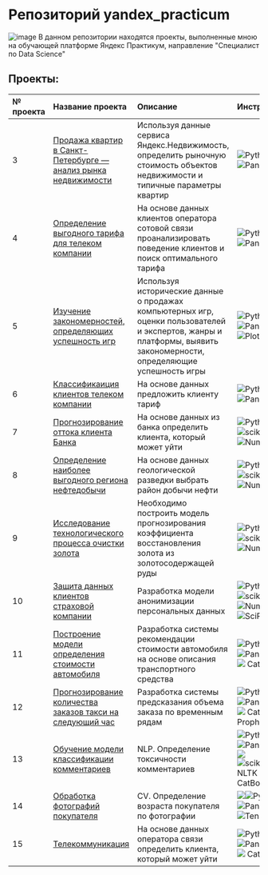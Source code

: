# Репозиторий yandex_practicum 

![image](https://user-images.githubusercontent.com/117658367/200413473-7a9ca645-4ac8-41ef-9ef6-8a1565d6c42f.png)
В данном репозитории находятся проекты, выполненные мною на обучающей платформе Яндекс Практикум, направление "Специалист по Data Science"

## Проекты:

| № проекта | Название проекта | Описание | Инструменты |
| :---------------------- | :---------------------- | :---------------------- | :---------------------- |
| 3 | [Продажа квартир в Санкт-Петербурге — анализ рынка недвижимости](https://github.com/VorobyevEgor/yandex_practicum/tree/main/3.Apartments_for_sale_in_St.%20Petersburg-real_estate_market_analysis) | Используя данные сервиса Яндекс.Недвижимость, определить рыночную стоимость объектов недвижимости и типичные параметры квартир|![Python](https://img.shields.io/badge/python-3670A0?logo=python&logoColor=ffdd54)![Pandas](https://img.shields.io/badge/pandas-%23150458.svg?logo=pandas&logoColor=white)<img src="https://img.shields.io/badge/MatPlotlib-black?style=flat-square"/>|
| 4 | [Определение выгодного тарифа для телеком компании](https://github.com/VorobyevEgor/yandex_practicum/tree/main/4.Determining_a_favorable_tariff_for_a_telecom_company) | На основе данных клиентов оператора сотовой связи проанализировать поведение клиентов и поиск оптимального тарифа |![Python](https://img.shields.io/badge/python-3670A0?logo=python&logoColor=ffdd54)![Pandas](https://img.shields.io/badge/pandas-%23150458.svg?logo=pandas&logoColor=white)<img src="https://img.shields.io/badge/MatPlotlib-black?style=flat-square"/>|
| 5 | [Изучение закономерностей, определяющих успешность игр](https://github.com/VorobyevEgor/yandex_practicum/tree/main/5.Studying_the_patterns_that_determine_the_success_of_games) | Используя исторические данные о продажах компьютерных игр, оценки пользователей и экспертов, жанры и платформы, выявить закономерности, определяющие успешность игры  |![Python](https://img.shields.io/badge/python-3670A0?logo=python&logoColor=ffdd54)![Pandas](https://img.shields.io/badge/pandas-%23150458.svg?logo=pandas&logoColor=white)![Plotly](https://img.shields.io/badge/Plotly-%233F4F75.svg?logo=plotly&logoColor=white)<img src="https://img.shields.io/badge/MatPlotlib-black?style=flat-square"/>|
| 6 | [Классификаиция клиентов телеком компании](https://github.com/VorobyevEgor/yandex_practicum/tree/main/6.Classification_of_telecom_company_clients) | На основе данных предложить клиенту тариф |![Python](https://img.shields.io/badge/python-3670A0?logo=python&logoColor=ffdd54)![Pandas](https://img.shields.io/badge/pandas-%23150458.svg?logo=pandas&logoColor=white)<img src="https://img.shields.io/badge/MatPlotlib-black?style=flat-square"/><img src="https://img.shields.io/badge/statsmodels-black?style=flat-square&"/>|
| 7 | [Прогнозирование оттока клиента Банка](https://github.com/VorobyevEgor/yandex_practicum/tree/main/7.Forecasting_the_outflow_of_Bank_customers) | На основе данных из банка определить клиента, который может уйти |![Python](https://img.shields.io/badge/python-3670A0?logo=python&logoColor=ffdd54)<img src="https://img.shields.io/badge/Pandas-black?style=flat-square&logo=pandas&logoColor=orange"/>![scikit-learn](https://img.shields.io/badge/scikit--learn-%23F7931E.svg?logo=scikit-learn&logoColor=white)![NumPy](https://img.shields.io/badge/numpy-%23013243.svg?logo=numpy&logoColor=white)<img src="https://img.shields.io/badge/MatPlotlib-black?style=flat-square"/> |
| 8 | [Определение наиболее выгодного региона нефтедобычи](https://github.com/VorobyevEgor/yandex_practicum/tree/main/8.Determining_the_most_profitable_oil_production_region) | На основе данных геологической разведки выбрать район добычи нефти |![Python](https://img.shields.io/badge/python-3670A0?logo=python&logoColor=ffdd54)<img src="https://img.shields.io/badge/Pandas-black?style=flat-square&logo=pandas&logoColor=orange"/>![scikit-learn](https://img.shields.io/badge/scikit--learn-%23F7931E.svg?logo=scikit-learn&logoColor=white)![NumPy](https://img.shields.io/badge/numpy-%23013243.svg?logo=numpy&logoColor=white)<img src="https://img.shields.io/badge/MatPlotlib-black?style=flat-square"/>|
| 9 | [Исследование технологического процесса очистки золота](https://github.com/VorobyevEgor/yandex_practicum/tree/main/9.Investigation_of_the_technological_process_of_gold_purification) | Необходимо построить модель прогнозирования коэффициента восстановления золота из золотосодержащей руды | ![Python](https://img.shields.io/badge/python-3670A0?logo=python&logoColor=ffdd54)<img src="https://img.shields.io/badge/Pandas-black?style=flat-square&logo=pandas&logoColor=orange"/>![scikit-learn](https://img.shields.io/badge/scikit--learn-%23F7931E.svg?logo=scikit-learn&logoColor=white)![NumPy](https://img.shields.io/badge/numpy-%23013243.svg?logo=numpy&logoColor=white)<img src="https://img.shields.io/badge/MatPlotlib-black?style=flat-square"/>|
| 10 | [Защита данных клиентов страховой компании](https://github.com/VorobyevEgor/yandex_practicum/tree/main/10.Protection_of_insurance_company's_customer_data) | Разработка модели анонимизации персональных данных | ![Python](https://img.shields.io/badge/python-3670A0?logo=python&logoColor=ffdd54)<img src="https://img.shields.io/badge/Pandas-black?style=flat-square&logo=pandas&logoColor=orange"/>![scikit-learn](https://img.shields.io/badge/scikit--learn-%23F7931E.svg?logo=scikit-learn&logoColor=white)![NumPy](https://img.shields.io/badge/numpy-%23013243.svg?logo=numpy&logoColor=white)<img src="https://img.shields.io/badge/MatPlotlib-black?style=flat-square"/>![SciPy](https://img.shields.io/badge/SciPy-%230C55A5.svg?logo=scipy&logoColor=%white)<img src="https://img.shields.io/badge/statsmodels-black?style=flat-square&"/>|
| 11 | [Построение модели определения стоимости автомобиля](https://github.com/VorobyevEgor/yandex_practicum/tree/main/11.Building_a_model_for_determining_the_cost_of_a_car) | Разработка системы рекомендации стоимости автомобиля на основе описания транспортного средства |![Python](https://img.shields.io/badge/python-3670A0?logo=python&logoColor=ffdd54)![Pandas](https://img.shields.io/badge/pandas-%23150458.svg?logo=pandas&logoColor=white)<img src="https://img.shields.io/badge/MatPlotlib-black?style=flat-square"/><img src="https://img.shields.io/badge/Sklearn-black?style=flat-square&logo=scikitlearn&logoColor=orange"/><img src="https://img.shields.io/badge/LightGBM-black?style=flat-square"/> CatBoost|
| 12 | [Прогнозирование количества заказов такси на следующий час](https://github.com/VorobyevEgor/yandex_practicum/tree/main/12.Forecasting_the_number_of_taxi_orders_for_the_next_hour) | Разработка системы предсказания объема заказа по временным рядам |![Python](https://img.shields.io/badge/python-3670A0?logo=python&logoColor=ffdd54)![Pandas](https://img.shields.io/badge/pandas-%23150458.svg?logo=pandas&logoColor=white)<img src="https://img.shields.io/badge/MatPlotlib-black?style=flat-square"/><img src="https://img.shields.io/badge/statsmodels-black?style=flat-square&"/><img src="https://img.shields.io/badge/Scikitlearn-black?style=flat-square&logo=scikitlearn&logoColor=yellow"/> CatBoost <img src="https://img.shields.io/badge/LightGBM-black?style=flat-square"/> Prophet|
| 13 | [Обучение модели классификации комментариев](https://github.com/VorobyevEgor/yandex_practicum/tree/main/13.Training_the_comment_classification_model) | NLP. Определение токсичности комментариев | ![Python](https://img.shields.io/badge/python-3670A0?logo=python&logoColor=ffdd54)![Pandas](https://img.shields.io/badge/pandas-%23150458.svg?logo=pandas&logoColor=white)<img src="https://img.shields.io/badge/MatPlotlib-black?style=flat-square"/><img src="https://img.shields.io/badge/SciPy-black?style=flat-square&logo=scipy&logoColor=orange"/><img src="https://img.shields.io/badge/TQDM-black?style=flat-square&logo=tqdm&logoColor=orange"/>![scikit-learn](https://img.shields.io/badge/scikit--learn-%23F7931E.svg?logo=scikit-learn&logoColor=white) NLTK <img src="https://img.shields.io/badge/LightGBM-black?style=flat-square"/> CatBoost|
| 14 | [Обработка фотографий покупателя](https://github.com/VorobyevEgor/yandex_practicum/tree/main/14.Processing_of_buyer's_photos) | CV. Определение возраста покупателя по фотографии |<img src="https://img.shields.io/badge/Keras-black?style=flat-square&logo=keras&logoColor=red"/>![Python](https://img.shields.io/badge/python-3670A0?logo=python&logoColor=ffdd54)![Pandas](https://img.shields.io/badge/pandas-%23150458.svg?logo=pandas&logoColor=white)<img src="https://img.shields.io/badge/MatPlotlib-black?style=flat-square"/>![TensorFlow](https://img.shields.io/badge/TensorFlow-%23FF6F00.svg?logo=TensorFlow&logoColor=white)|
| 15 | [Телекоммуникация](https://github.com/VorobyevEgor/yandex_practicum/tree/main/15.Telecommunications) | На основе данных оператора связи определить клиента, который может уйти |![Python](https://img.shields.io/badge/python-3670A0?logo=python&logoColor=ffdd54)![Pandas](https://img.shields.io/badge/pandas-%23150458.svg?logo=pandas&logoColor=white)<img src="https://img.shields.io/badge/MatPlotlib-black?style=flat-square"/><img src="https://img.shields.io/badge/Sklearn-black?style=flat-square&logo=scikitlearn&logoColor=orange"/><img src="https://img.shields.io/badge/LightGBM-black?style=flat-square"/> CatBoost|
